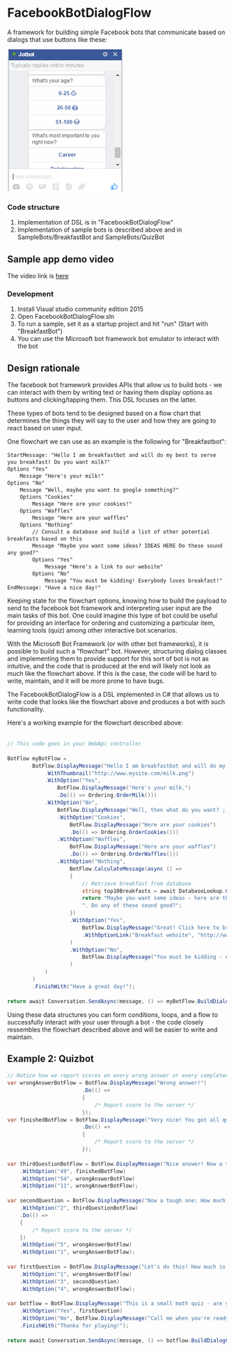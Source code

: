 # FacebookBotDialogFlow
A framework for building simple Facebook bots that communicate based on dialogs that use buttons like these:

![Alt text](/dialog.PNG?raw=true "Facebook dialog example")

### Code structure
1. Implementation of DSL is in "FacebookBotDialogFlow"
2. Implementation of sample bots is described above and in SampleBots/BreakfastBot and SampleBots/QuizBot

## Sample app demo video
The video link is [here](https://www.youtube.com/watch?v=eo0pG4JMVSc&feature=youtu.be)

### Development

1. Install Visual studio community edition 2015
2. Open FacebookBotDialogFlow.sln
3. To run a sample, set it as a startup project and hit "run" (Start with "BreakfastBot")
4. You can use the Microsoft bot framework bot emulator to interact with the bot

## Design rationale

The facebook bot framework provides APIs that allow us to build bots - we can interact with them by writing text or having them display options as buttons and clicking/tapping them. This DSL focuses on the latter.

These types of bots tend to be designed based on a flow chart that determines the things they will say to the user and how they are going to react based on user input.

One flowchart we can use as an example is the following for "Breakfastbot":

```
StartMessage: "Hello I am breakfastbot and will do my best to serve you breakfast! Do you want milk?"
Options "Yes"
	Message "Here's your milk!"
Options "No"
	Message "Well, maybe you want to google something?"
	Options "Cookies"
		Message "Here are your cookies!"
	Options "Waffles"
		Message "Here are your waffles"
	Options "Nothing"
		// Consult a database and build a list of other potential breakfasts based on this
		Message "Maybe you want some ideas? IDEAS HERE Do these sound any good?"
		Options "Yes"
			Message "Here's a link to our website"
		Options "No"
			Message "You must be kidding! Everybody loves breakfast!"
EndMessage: "Have a nice day!"
```

Keeping state for the flowchart options, knowing how to build the payload to send to the facebook bot framework and interpreting user input are the main tasks of this bot. One could imagine this type of bot could be useful for providing an interface for ordering and customizing a particular item, learning tools (quiz) among other interactive bot scenarios.

With the Microsoft Bot Framework (or with other bot frameworks), it is possible to build such a "flowchart" bot. However, structuring dialog classes and implementing them to provide support for this sort of bot is not as intuitive, and the code that is produced at the end will likely not look as much like the flowchart above. If this is the case, the code will be hard to write, maintain, and it will be more prone to have bugs.

The FacebookBotDialogFlow is a DSL implemented in C# that allows us to write code that looks like the flowchart above and produces a bot with such functionality.

Here's a working example for the flowchart described above:

```csharp

// This code goes in your WebApi controller

BotFlow myBotFlow =
		BotFlow.DisplayMessage("Hello I am breakfastbot and will do my best to serve you breakfast! Do you want milk?")
			.WithThumbnail("http://www.mysite.com/milk.png")
			.WithOption("Yes",
				BotFlow.DisplayMessage("Here's your milk.")
				.Do(() => Ordering.OrderMilk()))
			.WithOption("No",
				BotFlow.DisplayMessage("Well, then what do you want? ;)")
				.WithOption("Cookies",
					BotFlow.DisplayMessage("Here are your cookies")
					.Do(() => Ordering.OrderCookies()))
				.WithOption("Waffles",
					BotFlow.DisplayMessage("Here are your waffles")
					.Do(() => Ordering.OrderWaffles()))
				.WithOption("Nothing",
					BotFlow.CalculateMessage(async () =>
					{
						// Retrieve breakfast from database
						string top10Breakfasts = await DatabaseLookup.GetTop10Breakfasts();
						return "Maybe you want some ideas - here are the top 10 breakfasts according to our database: " + top10Breakfasts +
						". Do any of these sound good?";
					})
					.WithOption("Yes",
						BotFlow.DisplayMessage("Great! Click here to browse to our breakfast webpage to find them.")
						.WithOptionLink("Breakfast website", "http://www.microsoft.com")
					)
					.WithOption("No",
						BotFlow.DisplayMessage("You must be kidding - everybody likes breakfast!")
					)
			)
		)
		.FinishWith("Have a great day!");

return await Conversation.SendAsync(message, () => myBotFlow.BuildDialogChain());
```

Using these data structures you can form conditions, loops, and a flow to successfully interact with your user through a bot - the code closely ressembles the flowchart described above and will be easier to write and maintain.

## Example 2: Quizbot

```csharp
// Notice how we report scores on every wrong answer or every completed quiz
var wrongAnswerBotFlow = BotFlow.DisplayMessage("Wrong answer!")
						.Do(() =>
						{
							/* Report score to the server */
						});
var finishedBotFlow = BotFlow.DisplayMessage("Very nice! You got all questions right!")
						.Do(() =>
						{
							/* Report score to the server */
						});

var thirdQuestionBotFlow = BotFlow.DisplayMessage("Nice answer! Now a tough one: How much is 7 * 7?")
	.WithOption("49", finishedBotFlow)
	.WithOption("54", wrongAnswerBotFlow)
	.WithOption("11", wrongAnswerBotFlow);

var secondQuestion = BotFlow.DisplayMessage("Now a tough one: How much is 10 / 5?")
	.WithOption("2", thirdQuestionBotFlow)
	.Do(() =>
	{
		/* Report score to the server */
	})
	.WithOption("5", wrongAnswerBotFlow)
	.WithOption("1", wrongAnswerBotFlow);

var firstQuestion = BotFlow.DisplayMessage("Let's do this! How much is 2 + 1?")
	.WithOption("1", wrongAnswerBotFlow)
	.WithOption("3", secondQuestion)
	.WithOption("4", wrongAnswerBotFlow);

var botflow = BotFlow.DisplayMessage("This is a small math quiz - are you ready?")
	.WithOption("Yes", firstQuestion)
	.WithOption("No", BotFlow.DisplayMessage("Call me when you're ready!"))
	.FinishWith("Thanks for playing!");

return await Conversation.SendAsync(message, () => botflow.BuildDialogChain());
```
